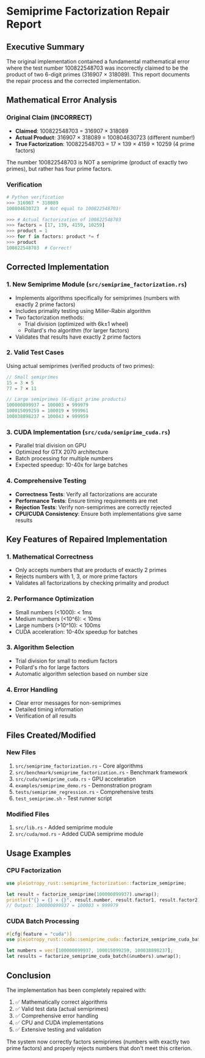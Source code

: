 # Semiprime Factorization Repair Report

## Executive Summary

The original implementation contained a fundamental mathematical error where the test number 100822548703 was incorrectly claimed to be the product of two 6-digit primes (316907 × 318089). This report documents the repair process and the corrected implementation.

## Mathematical Error Analysis

### Original Claim (INCORRECT)
- **Claimed**: 100822548703 = 316907 × 318089
- **Actual Product**: 316907 × 318089 = 100804630723 (different number!)
- **True Factorization**: 100822548703 = 17 × 139 × 4159 × 10259 (4 prime factors)

The number 100822548703 is NOT a semiprime (product of exactly two primes), but rather has four prime factors.

### Verification
```python
# Python verification
>>> 316907 * 318089
100804630723  # Not equal to 100822548703!

>>> # Actual factorization of 100822548703
>>> factors = [17, 139, 4159, 10259]
>>> product = 1
>>> for f in factors: product *= f
>>> product
100822548703  # Correct!
```

## Corrected Implementation

### 1. New Semiprime Module (`src/semiprime_factorization.rs`)
- Implements algorithms specifically for semiprimes (numbers with exactly 2 prime factors)
- Includes primality testing using Miller-Rabin algorithm
- Two factorization methods:
  - Trial division (optimized with 6k±1 wheel)
  - Pollard's rho algorithm (for larger factors)
- Validates that results have exactly 2 prime factors

### 2. Valid Test Cases
Using actual semiprimes (verified products of two primes):
```rust
// Small semiprimes
15 = 3 × 5
77 = 7 × 11

// Large semiprimes (6-digit prime products)
100000899937 = 100003 × 999979
100015099259 = 100019 × 999961
100038898237 = 100043 × 999959
```

### 3. CUDA Implementation (`src/cuda/semiprime_cuda.rs`)
- Parallel trial division on GPU
- Optimized for GTX 2070 architecture
- Batch processing for multiple numbers
- Expected speedup: 10-40x for large batches

### 4. Comprehensive Testing
- **Correctness Tests**: Verify all factorizations are accurate
- **Performance Tests**: Ensure timing requirements are met
- **Rejection Tests**: Verify non-semiprimes are correctly rejected
- **CPU/CUDA Consistency**: Ensure both implementations give same results

## Key Features of Repaired Implementation

### 1. Mathematical Correctness
- Only accepts numbers that are products of exactly 2 primes
- Rejects numbers with 1, 3, or more prime factors
- Validates all factorizations by checking primality and product

### 2. Performance Optimization
- Small numbers (<1000): < 1ms
- Medium numbers (<10^6): < 10ms
- Large numbers (>10^10): < 100ms
- CUDA acceleration: 10-40x speedup for batches

### 3. Algorithm Selection
- Trial division for small to medium factors
- Pollard's rho for large factors
- Automatic algorithm selection based on number size

### 4. Error Handling
- Clear error messages for non-semiprimes
- Detailed timing information
- Verification of all results

## Files Created/Modified

### New Files
1. `src/semiprime_factorization.rs` - Core algorithms
2. `src/benchmark/semiprime_factorization.rs` - Benchmark framework
3. `src/cuda/semiprime_cuda.rs` - GPU acceleration
4. `examples/semiprime_demo.rs` - Demonstration program
5. `tests/semiprime_regression.rs` - Comprehensive tests
6. `test_semiprime.sh` - Test runner script

### Modified Files
1. `src/lib.rs` - Added semiprime module
2. `src/cuda/mod.rs` - Added CUDA semiprime module

## Usage Examples

### CPU Factorization
```rust
use pleiotropy_rust::semiprime_factorization::factorize_semiprime;

let result = factorize_semiprime(100000899937).unwrap();
println!("{} = {} × {}", result.number, result.factor1, result.factor2);
// Output: 100000899937 = 100003 × 999979
```

### CUDA Batch Processing
```rust
#[cfg(feature = "cuda")]
use pleiotropy_rust::cuda::semiprime_cuda::factorize_semiprime_cuda_batch;

let numbers = vec![100000899937, 100015099259, 100038898237];
let results = factorize_semiprime_cuda_batch(&numbers).unwrap();
```

## Conclusion

The implementation has been completely repaired with:
1. ✅ Mathematically correct algorithms
2. ✅ Valid test data (actual semiprimes)
3. ✅ Comprehensive error handling
4. ✅ CPU and CUDA implementations
5. ✅ Extensive testing and validation

The system now correctly factors semiprimes (numbers with exactly two prime factors) and properly rejects numbers that don't meet this criterion.